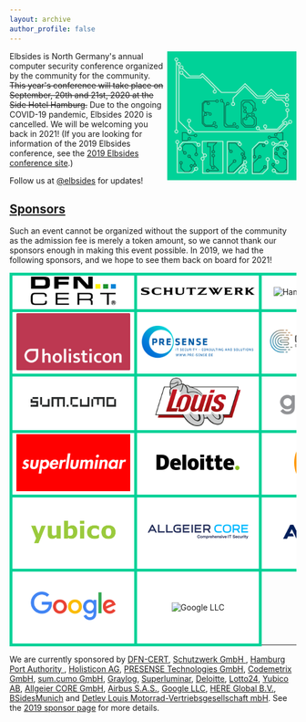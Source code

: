 ```yaml
---
layout: archive
author_profile: false
---
```


<img src="/assets/images/elbsides_teaser_500x500.png" align="right" width="45%" >

Elbsides is North Germany's annual computer security conference
organized by the community for the
community. ~~This year's conference will
take place on September, 20th and 21st, 2020 at the
Side Hotel Hamburg.~~ Due to the ongoing COVID-19 pandemic, Elbsides
2020 is cancelled. We will be welcoming you back in 2021! (If you are looking
for information of the 2019 Elbsides conference, see the
[2019 Elbsides conference site](https://2019.elbsides.de).)
      
Follow us at [@elbsides](https://twitter.com/elbsides) for updates!

## [Sponsors](https://2019.elbsides.de/sponsors.html) ##

Such an event cannot be organized without the support of the community
as the admission fee is merely a token amount, so we cannot thank our
sponsors enough in making this event possible. In 2019, we had the
following sponsors, and we hope to see them back on board for 2021!

<table>
		<tr>
			<td style="background-color: white; border: 5px solid #00d298; text-align: center; min-width:200px;">
				<img src="assets/images/dfn-cert.png" alt="DFN-CERT Services GmbH" width="150px" />
			</td>
			<td style="background-color: white; border: 5px solid #00d298; text-align: center; min-width:200px">
				<img src="assets/images/Schutzwerk_Logo_RZ.png" alt="Schutzwerk	GmbH" width="200px"/>
			</td>
			<td style="background-color: white; border: 5px solid #00d298; text-align: center; min-width:200px">
				<img src="assets/images/HPA_Logo_CMYK_mit_Schutzzone_halbes_H.jpg" alt="Hamburg Port Authority" width="180px"/>
			</td>
		</tr>
		<tr>
			<td style="background-color: white; border: 5px solid #00d298; text-align: center; min-width:200px;">
				<img src="assets/images/Holisticon-logo2016-white-on-sunrise-cmyk.png" alt="Holisticon" width="200px" />
			</td>
			<td style="background-color: white; border: 5px solid #00d298; text-align: center; min-width:200px;">
				<img src="assets/images/Logo_Presense_EN_rgb_blue_www.png" alt="PRESENSE Technologies GmbH" width="200px" />
			</td>
			<td style="background-color: white; border: 5px solid #00d298; text-align: center; min-width:200px">
				<img src="assets/images/codemetrix-logo.jpeg" alt="Codemetrix GmbH" width="200px" />
			</td>
		</tr>
		<tr>
			<td style="background-color: white; border: 5px solid #00d298; text-align: center; min-width:200px;">
				<img src="assets/images/sum.cumo-logo.png" alt="sum.cumo GmbH" width="150px" />
			</td>
			<td style="background-color: white; border: 5px solid #00d298; text-align: center; min-width:200px">
				<img src="assets/images/louis-logo.png" alt="Louis" width="150px" />
			</td>
			<td style="background-color: white; border: 5px solid #00d298; text-align: center; min-width:200px;">
				<img src="assets/images/Graylog_Logo_FINAL_color.png" alt="Graylog" width="150px" />
			</td>
		</tr>
		<tr>
			<td style="background-color: white; border: 5px solid #00d298; text-align: center; min-width:200px;">
				<img src="assets/images/Superluminar-400px.png" alt="Superluminar" width="200px" />
			</td>
			<td style="background-color: white; border: 5px solid #00d298; text-align: center; min-width:200px;">
				<img src="assets/images/Deloitte-200px.png" alt="Deloitte" width="200px" />
			</td>
			<td style="background-color: white; border: 5px solid #00d298; text-align: center; min-width:200px;">
				<img src="assets/images/L24_Logo_Hoch_rgb_neg_200px.png" alt="Lotto24" width="100px" />
			</td>
		</tr>
		<tr>
			<td style="background-color: white; border: 5px solid #00d298; text-align: center; min-width:200px; height:120px">
				<img src="assets/images/Yubico_Logo_Big.png"	alt="Yubico AB" width="150px" />
			</td>
			<td style="background-color: white; border: 5px solid #00d298; text-align: center; min-width:200px; height:120px">
				<img src="assets/images/Allgeier-CORE-With-Claim-200px.png" alt="Allgeier CORE GmbH" width="200px" />
			</td>
			<td style="background-color: white; border: 5px solid #00d298; text-align: center; min-width:200px; height:120px">
				<img src="assets/images/AIRBUS_Blue.png" alt="Airbus S.A.S." width="200px" />
			</td>
		</tr>
		<tr>
			<td style="background-color: white; border: 5px solid #00d298; text-align: center; min-width:200px; height:120px">
				<img src="assets/images/googlelogo_color_466x156dp.png"	alt="Google LLC" width="150px" />
			</td>
			<td style="background-color: white; border: 5px solid #00d298; text-align: center; min-width:200px; height:120px">
				<img src="assets/images/HERE_Logo_2016_POS_cmyk_IsoCV2.jpg"	alt="Google LLC" width="110px" />
			</td>
		</tr>
</table>
	
We are currently sponsored by [DFN-CERT](https://www.dfn-cert.de),
[Schutzwerk GmbH ](https://www.schutzwerk.com),
[ Hamburg Port Authority ](https://www.hamburg-port-authority.de),
[Holisticon AG](https://www.holisticon.de),
[PRESENSE Technologies GmbH](https://www.pre-sense.de),
[Codemetrix GmbH](https://www.codemetrix.io),
[sum.cumo GmbH](https://www.sumcumo.com),
[Graylog](https://www.graylog.org),
[Superluminar](https://superluminar.io),
[Deloitte](http://www.deloitte.com/de),
[Lotto24](https://lotto24.de),
[Yubico AB](https://www.yubico.com),
[Allgeier CORE GmbH](https://www.allgeier-core.com),
[Airbus S.A.S.](https://www.airbus.com),
[Google LLC](https://www.google.com),
[HERE Global B.V.](https://www.here.com),
[BSidesMunich](https://www.bsidesmunich.org) and [Detlev Louis Motorrad-Vertriebsgesellschaft mbH](https://www.louis.eu). See
the [2019 sponsor page](https://2019.elbsides.de/sponsors.html) for more details.

